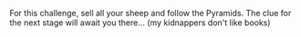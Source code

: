 For this challenge, sell all your sheep and follow the Pyramids. The clue for the next stage will await you there... (my kidnappers don't like books)
